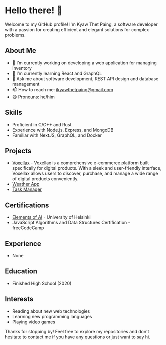 # Hello there! 👋

Welcome to my GitHub profile! I'm Kyaw Thet Paing, a software developer with a passion for creating efficient and elegant solutions for complex problems.

## About Me

- 🔭 I’m currently working on developing a web application for managing inventory
- 🌱 I’m currently learning React and GraphQL
- 💬 Ask me about software development, REST API design and database management
- 📫 How to reach me: ikyawthetpaing@gmail.com
- 😄 Pronouns: he/him

## Skills

- Proficient in C/C++ and Rust
- Experience with Node.js, Express, and MongoDB
- Familiar with NextJS, GraphQL, and Docker

## Projects

- [Voxellax](https://github.com/ikyawthetpaing/voxellax) - Voxellax is a comprehensive e-commerce platform built specifically for digital products. With a sleek and user-friendly interface, Voxellax allows users to discover, purchase, and manage a wide range of digital products conveniently. 
- [Weather App](https://github.com/kyawthetpaing/weather-app)
- [Task Manager](https://github.com/kyawthetpaing/task-manager)

## Certifications

- [Elements of AI](https://certificates.mooc.fi/validate/dxpxs6ao8gl) - University of Helsinki
- JavaScript Algorithms and Data Structures Certification - freeCodeCamp

## Experience

- None

## Education

- Finished High School (2020)

## Interests

- Reading about new web technologies
- Learning new programming languages
- Playing video games

Thanks for stopping by! Feel free to explore my repositories and don't hesitate to contact me if you have any questions or just want to say hi.
